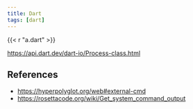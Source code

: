 ```yaml
---
title: Dart
tags: [dart]
---
```


{{< r "a.dart" >}}

<https://api.dart.dev/dart-io/Process-class.html>

## References

- <https://hyperpolyglot.org/web#external-cmd>
- <https://rosettacode.org/wiki/Get_system_command_output>
